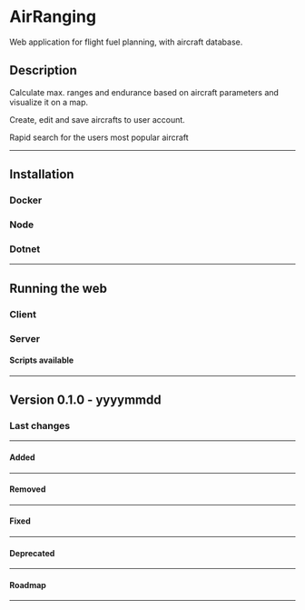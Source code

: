 # AirRanging

Web application for flight fuel planning, with aircraft database.

## Description

Calculate max. ranges and endurance based on aircraft parameters and visualize it on a map.

Create, edit and save aircrafts to user account.

Rapid search for the users most popular aircraft

---

## Installation

### Docker

### Node

### Dotnet

---

## Running the web

### Client

### Server

#### Scripts available

---

## Version 0.1.0 - yyyymmdd

### Last changes

---

#### Added

---

#### Removed

---

#### Fixed

---

#### Deprecated

---

#### Roadmap

---
